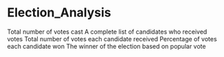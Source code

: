 # Election_Analysis
Total number of votes cast
A complete list of candidates who received votes
Total number of votes each candidate received
Percentage of votes each candidate won
The winner of the election based on popular vote
